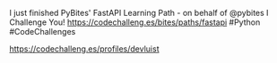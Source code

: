 
I just finished PyBites' FastAPI Learning Path - on behalf of @pybites I Challenge You! https://codechalleng.es/bites/paths/fastapi #Python #CodeChallenges 

https://codechalleng.es/profiles/devluist
